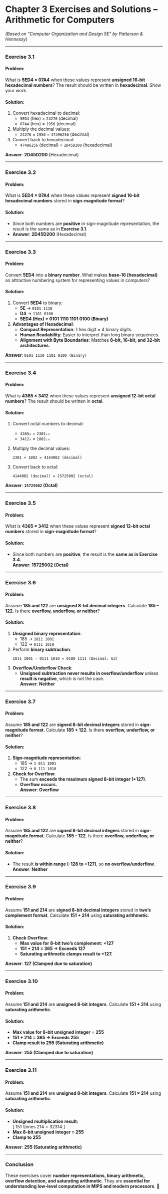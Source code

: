 # **Chapter 3 Exercises and Solutions – Arithmetic for Computers**  
*(Based on "Computer Organization and Design 5E" by Patterson & Hennessy)*  

---

### **Exercise 3.1**  
#### **Problem**:  
What is **5ED4 × 07A4** when these values represent **unsigned 16-bit hexadecimal numbers**? The result should be written in **hexadecimal**. Show your work.  

#### **Solution**:  
1. Convert hexadecimal to decimal:  
   - `5ED4` (hex) = `24276` (decimal)  
   - `07A4` (hex) = `1956` (decimal)  
2. Multiply the decimal values:  
   - `24276` × `1956` = `47496256` (decimal)
3. Convert back to hexadecimal:  
   - `47496256` (decimal) = `2D45D200` (hexadecimal)

**Answer**: **2D45D200** (Hexadecimal)  

---

### **Exercise 3.2**  
#### **Problem**:  
What is **5ED4 × 07A4** when these values represent **signed 16-bit hexadecimal numbers** stored in **sign-magnitude format**?  

#### **Solution**:  
- Since both numbers are **positive** in sign-magnitude representation, the result is the same as in **Exercise 3.1**.  
- **Answer**: **2D45D200** (Hexadecimal)  

---

### **Exercise 3.3**  
#### **Problem**:  
Convert **5ED4** into a **binary number**. What makes **base-16 (hexadecimal)** an attractive numbering system for representing values in computers?  

#### **Solution**:  
1. Convert **5ED4** to binary:  
   - **5E** → `0101 1110`  
   - **D4** → `1101 0100`  
   - **5ED4 (Hex) = 0101 1110 1101 0100 (Binary)**  
2. **Advantages of Hexadecimal**:  
   - **Compact Representation**: 1 hex digit = 4 binary digits.  
   - **Human Readability**: Easier to interpret than long binary sequences.  
   - **Alignment with Byte Boundaries**: Matches **8-bit, 16-bit, and 32-bit architectures**.  

**Answer**: `0101 1110 1101 0100 (Binary)`  

---

### **Exercise 3.4**  
#### **Problem**:  
What is **4365 × 3412** when these values represent **unsigned 12-bit octal numbers**? The result should be written in **octal**.  

#### **Solution**:  
1. Convert octal numbers to decimal:  
   - `4365₈` = `2301₁₀`  
   - `3412₈` = `1802₁₀`  

2. Multiply the decimal values:  
   ```
   2301 × 1802 = 4144002 (decimal)
   ```

3. Convert back to octal:  
   ```
   4144002 (decimal) = 15725002 (octal)
   ```

**Answer**: **`15725002` (Octal)**


---

### **Exercise 3.5**  
#### **Problem**:  
What is **4365 × 3412** when these values represent **signed 12-bit octal numbers** stored in **sign-magnitude format**?  

#### **Solution**:  
- Since both numbers are **positive**, the result is the **same as in Exercise 3.4**.  
**Answer**: **15725002 (Octal)**  

---

### **Exercise 3.6**  
#### **Problem**:  
Assume **185 and 122** are **unsigned 8-bit decimal integers**. Calculate **185 – 122**. Is there **overflow, underflow, or neither**?  

#### **Solution**:  
1. **Unsigned binary representation**:  
   - 185 → `1011 1001`  
   - 122 → `0111 1010`  
2. Perform **binary subtraction**:  
   ```
   1011 1001 - 0111 1010 = 0100 1111 (Decimal: 63)
   ```     
3. **Overflow/Underflow Check**:  
   - **Unsigned subtraction never results in overflow/underflow** unless **result is negative**, which is not the case.  
**Answer**: **Neither**  

---

### **Exercise 3.7**  
#### **Problem**:  
Assume **185 and 122** are **signed 8-bit decimal integers** stored in **sign-magnitude format**. Calculate **185 + 122**. Is there **overflow, underflow, or neither**?  

#### **Solution**:  
1. **Sign-magnitude representation**:  
   - 185 → `1 011 1001`  
   - 122 → `0 111 1010`  
2. **Check for Overflow**:  
   - The sum **exceeds the maximum signed 8-bit integer (+127)**.  
   - **Overflow occurs.**  
**Answer**: **Overflow**  

---

### **Exercise 3.8**  
#### **Problem**:  
Assume **185 and 122** are **signed 8-bit decimal integers** stored in **sign-magnitude format**. Calculate **185 – 122**. Is there **overflow, underflow, or neither**?  

#### **Solution**:  
- The result **is within range (-128 to +127)**, so **no overflow/underflow**.  
**Answer**: **Neither**  

---

### **Exercise 3.9**  
#### **Problem**:  
Assume **151 and 214** are **signed 8-bit decimal integers** stored in **two’s complement format**. Calculate **151 + 214** using **saturating arithmetic**.  

#### **Solution**:  
1. **Check Overflow**:  
   - **Max value for 8-bit two’s complement:** **+127**  
   - **151 + 214 = 365 → Exceeds 127**  
   - **Saturating arithmetic clamps result to +127.**  

**Answer**: **127 (Clamped due to saturation)**  

---

### **Exercise 3.10**  
#### **Problem**:  
Assume **151 and 214** are **unsigned 8-bit integers**. Calculate **151 + 214** using **saturating arithmetic**.  

#### **Solution**:  
- **Max value for 8-bit unsigned integer** = **255**  
- **151 + 214 = 365 → Exceeds 255**  
- **Clamp result to 255 (Saturating arithmetic)**  

**Answer**: **255 (Clamped due to saturation)**  

---

### **Exercise 3.11**  
#### **Problem**:  
Assume **151 and 214** are **unsigned 8-bit integers**. Calculate **151 × 214** using **saturating arithmetic**.  

#### **Solution**:  
- **Unsigned multiplication result:**  
  \[
  151 \times 214 = 32314
  \]  
- **Max 8-bit unsigned integer = 255**  
- **Clamp to 255**  

**Answer**: **255 (Saturating arithmetic)**  

---

### **Conclusion**  
These exercises cover **number representations, binary arithmetic, overflow detection, and saturating arithmetic**. They are **essential for understanding low-level computation in MIPS and modern processors**. 🚀

